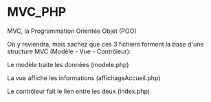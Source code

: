 # MVC_PHP

MVC, la Programmation Orientée Objet (POO) 

On y reviendra, mais sachez que ces 3 fichiers forment la base d'une structure MVC (Modèle - Vue - Contrôleur):

Le modèle traite les données (modele.php)

La vue affiche les informations (affichageAccueil.php)

Le contrôleur fait le lien entre les deux (index.php)
